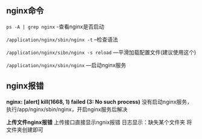 ## nginx命令
`ps -A | grep nginx`    -查看nginx是否启动

`/application/nginx/sbin/nginx -t` –检查语法

`/application/nginx/sibn/nginx -s reload` —平滑加载配置文件(建议使用这个)

`/application/nginx/sbin/nginx` —启动nginx服务 


## nginx报错

**nginx: [alert] kill(1668, 1) failed (3: No such process)**
没有启动nginx服务，执行/app/nginx/sbin/nginx，开启nginx服务后解决

**上传文件nginx报错**
上传接口直接显示ngnix报错
日志显示：缺失某个文件夹
将文件夹创建即可



